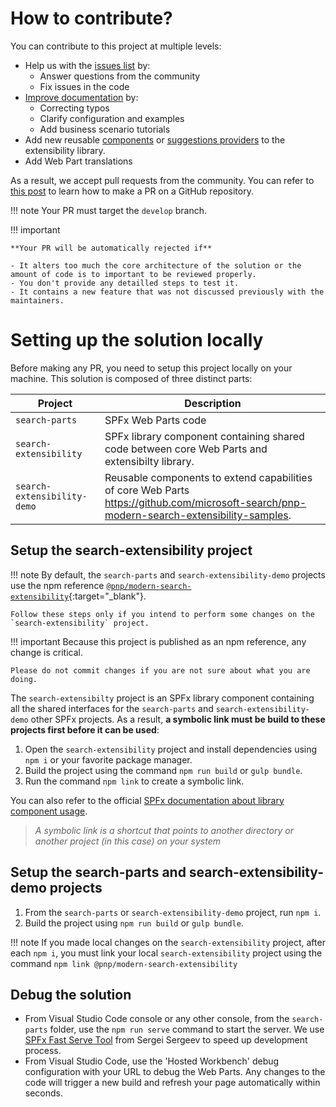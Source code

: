 # How to contribute?

You can contribute to this project at multiple levels:

- Help us with the [issues list](https://github.com/microsoft-search/pnp-modern-search/issues) by:
    - Answer questions from the community
    - Fix issues in the code
- [Improve documentation](./build-the-doc.md) by:
    - Correcting typos
    - Clarify configuration and examples
    - Add business scenario tutorials
- Add new reusable [components](./extensibility/custom_web_component.md) or [suggestions providers](./extensibility/custom_suggestions_provider.md) to the extensibility library.
- Add Web Part translations

As a result, we accept pull requests from the community. You can refer to [this post](https://pnp.github.io/script-samples/contributing/submitting-pull-requests.html) to learn how to make a PR on a GitHub repository.

!!! note
    Your PR must target the `develop` branch.

!!! important
    
    **Your PR will be automatically rejected if**

    - It alters too much the core architecture of the solution or the amount of code is to important to be reviewed properly.
    - You don't provide any detailled steps to test it.
    - It contains a new feature that was not discussed previously with the maintainers.

# Setting up the solution locally 

Before making any PR, you need to setup this project locally on your machine. This solution is composed of three distinct parts:

| Project | Description
| --------| ----------
| `search-parts` | SPFx Web Parts code
| `search-extensibility` | SPFx library component containing shared code between core Web Parts and extensibilty library.
| `search-extensibility-demo`  | Reusable components to extend capabilities of core Web Parts https://github.com/microsoft-search/pnp-modern-search-extensibility-samples.

## Setup the **search-extensibility** project

!!! note
    By default, the `search-parts` and `search-extensibility-demo` projects use the npm reference [`@pnp/modern-search-extensibility`](https://www.npmjs.com/package/@pnp/modern-search-extensibility){:target="_blank"}.
    
    Follow these steps only if you intend to perform some changes on the `search-extensibility` project.

!!! important
    Because this project is published as an npm reference, any change is critical.
    
    Please do not commit changes if you are not sure about what you are doing.

The `search-extensibilty` project is an SPFx library component containing all the shared interfaces for the `search-parts` and `search-extensibility-demo` other SPFx projects. As a result, **a symbolic link must be build to these projects first before it can be used**:

1. Open the `search-extensibility` project and install dependencies using `npm i` or your favorite package manager.
2. Build the project using the command `npm run build` or `gulp bundle`.
3. Run the command `npm link` to create a symbolic link.

You can also refer to the official [SPFx documentation about library component usage](https://docs.microsoft.com/en-us/sharepoint/dev/spfx/library-component-tutorial).

> _A symbolic link is a shortcut that points to another directory or another project (in this case) on your system_

## Setup the **search-parts** and **search-extensibility-demo** projects

1. From the `search-parts` or `search-extensibility-demo` project, run `npm i`.
2. Build the project using `npm run build` or `gulp bundle`.

!!! note
    If you made local changes on the `search-extensibility` project, after each `npm i`, you must link your local `search-extensibility` project using the command `npm link @pnp/modern-search-extensibility`

## Debug the solution

- From Visual Studio Code console or any other console, from the `search-parts` folder, use the `npm run serve` command to start the server. We use [SPFx Fast Serve Tool](https://github.com/s-KaiNet/spfx-fast-serve) from Sergei Sergeev to speed up development process.
- From Visual Studio Code, use the 'Hosted Workbench' debug configuration with your URL to debug the Web Parts. Any changes to the code will trigger a new build and refresh your page automatically within seconds.
